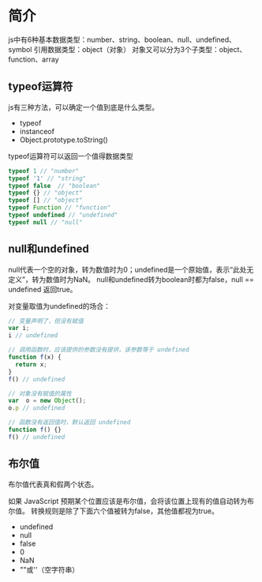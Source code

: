 # 简介
js中有6种基本数据类型：number、string、boolean、null、undefined、symbol
引用数据类型：object（对象）
对象又可以分为3个子类型：object、function、array

## typeof运算符
js有三种方法，可以确定一个值到底是什么类型。
* typeof
* instanceof
* Object.prototype.toString()

typeof运算符可以返回一个值得数据类型
```js
typeof 1 // "number"
typeof '1' // "string"
typeof false  // "boolean"
typeof {} // "object"
typeof [] // "object"
typeof Function // "function"
typeof undefined // "undefined"
typeof null // "null"
```

## null和undefined
null代表一个空的对象，转为数值时为0；undefined是一个原始值，表示“此处无定义”，转为数值时为NaN。
null和undefined转为boolean时都为false，null == undefined 返回true。

对变量取值为undefined的场合：
```js
// 变量声明了，但没有赋值
var i;
i // undefined

// 调用函数时，应该提供的参数没有提供，该参数等于 undefined
function f(x) {
  return x;
}
f() // undefined

// 对象没有赋值的属性
var  o = new Object();
o.p // undefined

// 函数没有返回值时，默认返回 undefined
function f() {}
f() // undefined
```

## 布尔值
布尔值代表真和假两个状态。

如果 JavaScript 预期某个位置应该是布尔值，会将该位置上现有的值自动转为布尔值。
转换规则是除了下面六个值被转为false，其他值都视为true。
* undefined
* null
* false
* 0
* NaN
* ""或''（空字符串）
